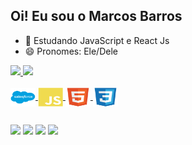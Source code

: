 ## Oi!  Eu sou o Marcos Barros

- 🌱 Estudando JavaScript e React Js
- 😄 Pronomes: Ele/Dele

<div>
  <a href="https://github.com/marcosbarrs">
  <img height="180em" src="https://github-readme-stats.vercel.app/api?username=marcosbarrs&show_icons=true&theme=dark&include_allcommits=true&count_private=true">
  <img height="180em" src="https://github-readme-stats.vercel.app/api/top-langs/?username=marcosbarrs&layout=compact&langs_count=16&theme=dark">
</div>
<div style="display: inline_block"><br>
  <img align="center" alt="Mar-Salesforce" height="30" width="40" src="https://raw.githubusercontent.com/devicons/devicon/master/icons/salesforce/salesforce-original.svg">
  <img align="center" alt="Mar-Js" height="30" width="40" src="https://raw.githubusercontent.com/devicons/devicon/master/icons/javascript/javascript-plain.svg">
  <img align="center" alt="Mar-HTML" height="30" width="40" src="https://raw.githubusercontent.com/devicons/devicon/master/icons/html5/html5-original.svg">
  <img align="center" alt="Mar-CSS" height="30" width="40" src="https://raw.githubusercontent.com/devicons/devicon/master/icons/css3/css3-original.svg">
</div>
  
  ##
 
<div> 
  <a href="https://instagram.com/marcosv_barros" target="_blank"><img src="https://img.shields.io/badge/-Instagram-%23E4405F?style=for-the-badge&logo=instagram&logoColor=white" target="_blank"></a>
  <a href="https://discord.gg/marc0s0086" target="_blank"><img src="https://img.shields.io/badge/Discord-7289DA?style=for-the-badge&logo=discord&logoColor=white" target="_blank"></a> 
  <a href = "mailto:contatoviniciussilv400@gmail.com"><img src="https://img.shields.io/badge/-Gmail-%23333?style=for-the-badge&logo=gmail&logoColor=white" target="_blank"></a>
  <a href="https://www.linkedin.com/in/marcosv-barros" target="_blank"><img src="https://img.shields.io/badge/-LinkedIn-%230077B5?style=for-the-badge&logo=linkedin&logoColor=white" target="_blank"></a> 
  
</div>

